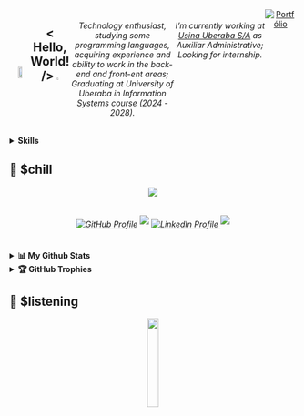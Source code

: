 
<!-- /<div align="center">/ -->
<div align="center" style="display: flex; align-items: center; justify-content: center;">
  <img src="https://media1.tenor.com/m/w2bmnuwHAJ4AAAAd/killua-hunter-x-hunter.gif" height="20%" width="20%"/>
  <div style="display: flex;">
    <h2>< Hello, World! /> <img src="https://media.tenor.com/uUNcnHwYJQEAAAAj/running-pikachu-transparent-snivee.gif" height="5%" width="5%"/></h2>
    <h6>Technology enthusiast, studying some programming languages,<br> acquiring experience and ability to work in the back-end and front-ent areas;<br>Graduating at University of Uberaba in Information Systems course (2024 - 2028).</h6> 
    <h6>I’m currently working at <a href="https://www.canaverde.com.br/" target="_blank">Usina Uberaba S/A</a> as Auxiliar Administrative;<br>Looking for internship.</h6>
  <a href="[https://initpedro.github.io/portfolio/](https://phfer.netlify.app/)" target="_blank">
    <img src="https://img.shields.io/badge/Portfólio-%23c1da03.svg?&style=for-the-badge&logo=portfolio&logoColor=white" alt="Portfólio" style="margin-bottom: 5px;"></a> <br>
<!-- <img style="width: 400px; height: 195px;" src="https://github-readme-streak-stats.herokuapp.com/?user=initpedro&theme=dark&hide_border=true"> -->



  </div>
</div>

<details>
<summary><b>Skills</b></summary>
<div>

<div align="center"><img src="https://skillicons.dev/icons?i=html,css,js,sass,c,cs,dotnet,git,github,mysql,py"](https://skillicons.dev)</div>

</div>
   
<summary><b>System</b></summary>
<div>
  
<div align="center"><img src="https://skillicons.dev/icons?i=visualstudio,vscode,windows,discord"](https://skillicons.dev)</center></center>
  
</div>
</details>

</details>


## 🍿 $chill

<h6 align="center">
  <img src="https://moe-counter.glitch.me/get/@initpedro?theme=rule34"  />
</h6 <br>

<h6 align="center">
  <a href="https://github.com/initpedro" target="_blank">
    <img src="https://img.shields.io/badge/GitHub-%23181717.svg?&style=for-the-badge&logo=github&logoColor=white" alt="GitHub Profile" style="margin-bottom: 5px;" /></a>
 <a href="https://instagram.com/initpedro">
  <img src="https://img.shields.io/badge/Instagram-%23E4405F.svg?style=for-the-badge&logo=Instagram&logoColor=white" style="margin-bottom: 5px;"/></a>
  <a href="https://www.linkedin.com/in/initpedro/" target="_blank">
    <img src="https://img.shields.io/badge/LinkedIn-%230077B5.svg?&style=for-the-badge&logo=linkedin&logoColor=white" alt="LinkedIn Profile" style="margin-bottom: 5px;" />
</a>
  <a href="mailto:pedro16hf@gmail.com"><img src="https://img.shields.io/badge/Gmail-D14836?style=for-the-badge&logo=gmail&logoColor=white" style="margin-bottom: 5px;"/></a>

</h6>
</div>

##

<details>
  <summary><b>📊 My Github Stats</b></summary>

<div align="center">  
<a href="https://github.com/initpedro">
  <img height="160em" src="https://github-readme-stats.vercel.app/api?username=initpedro&show_icons=true&theme=csharp&show_icons=true&count_private=true&hide_border=true&title_color=ffffff&icon_color=ffffff&text_color=ffffff&bg_color=0d1117" alt="Pedro Fonseca Github Stats" /> 
  <img height="160em" src="https://github-readme-stats.vercel.app/api/top-langs/?username=initpedro&show_icons=true&theme=csharp&layout=compact&hide_border=true&title_color=ffffff&text_color=ffffff&bg_color=0d1117" />
 <img width="75%" src="https://github-readme-activity-graph.vercel.app/graph?username=initpedro&bg_color=000000&color=ffffff&line=07e9a5&point=0a855c&area=true&hide_border=true)](https://github.com/ashutosh00710/github-readme-activity-graph)">
</a>
</div>
</h6>
</details>

<details>
  <summary><b>🏆 GitHub Trophies</b></summary>
<br>
<div align="center">
  
![](https://github-profile-trophy.vercel.app/?username=initpedro&theme=onedark&no-frame=true&no-bg=true&margin-w=4)

</div>
</details>

## 🎵 $listening

<div align="center"> <img width="20%" src="https://spotify-github-profile.kittinanx.com/api/view?uid=dmje5io9mm5mj103jf2d684v0&cover_image=true&theme=default&show_offline=false&background_color=121212&interchange=false&bar_color=c1da03")>
</div>
